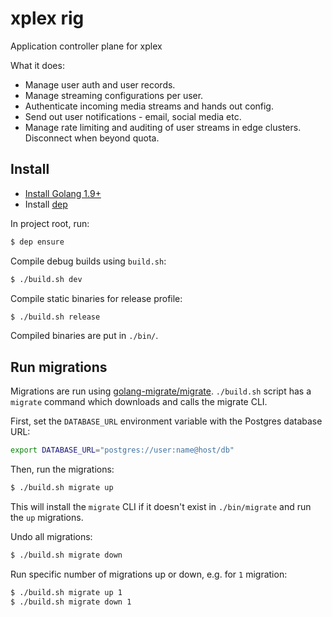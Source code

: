 xplex rig
============

Application controller plane for xplex

What it does:

- Manage user auth and user records.
- Manage streaming configurations per user.
- Authenticate incoming media streams and hands out config.
- Send out user notifications - email, social media etc.
- Manage rate limiting and auditing of user streams in edge clusters. Disconnect when beyond quota.

## Install

- [Install Golang 1.9+](https://golang.org/doc/install)
- Install [dep](https://golang.github.io/dep/docs/installation.html)

In project root, run:

```sh
$ dep ensure
```

Compile debug builds using `build.sh`:

```sh
$ ./build.sh dev
```

Compile static binaries for release profile:

```sh
$ ./build.sh release
```

Compiled binaries are put in `./bin/`.

## Run migrations

Migrations are run using [golang-migrate/migrate](https://github.com/golang-migrate/migrate). `./build.sh` script has a `migrate` command which downloads and calls the migrate CLI.

First, set the `DATABASE_URL` environment variable with the Postgres database URL:

```sh
export DATABASE_URL="postgres://user:name@host/db"
```

Then, run the migrations:

```sh
$ ./build.sh migrate up
```

This will install the `migrate` CLI if it doesn't exist in `./bin/migrate` and run the `up` migrations.

Undo all migrations:

```sh
$ ./build.sh migrate down
```

Run specific number of migrations up or down, e.g. for `1` migration:

```sh
$ ./build.sh migrate up 1
$ ./build.sh migrate down 1
```


